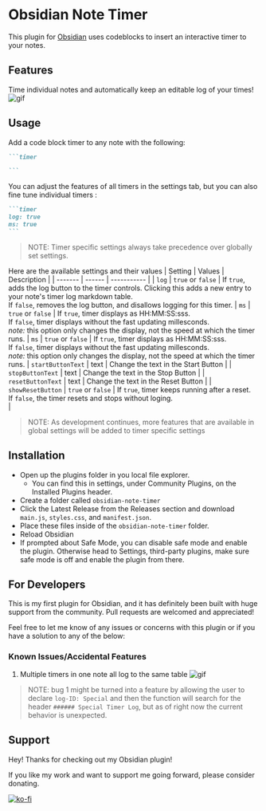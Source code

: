 # Obsidian Note Timer
This plugin for [Obsidian](https://obsidian.md/) uses codeblocks to insert an interactive timer to your notes. 

## Features
Time individual notes and automatically keep an editable log of your times!
![gif](obsidian-timer.gif)


## Usage
Add a code block timer to any note with the following:
````markdown
```timer

```
````
You can adjust the features of all timers in the settings tab, but you can also fine tune individual timers :
````markdown
```timer
log: true
ms: true
```
````
> NOTE: Timer specific settings always take precedence over globally set settings.

Here are the available settings and their values
| Setting | Values | Description |
| ------- | ------ | ----------- |
| `log`   | `true` or `false` | If `true`, adds the log button to the timer controls. Clicking this adds a new entry to your note's timer log markdown table.<br>If `false`, removes the log button, and disallows logging for this timer.
| `ms` | `true` or `false` | If `true`, timer displays as HH:MM:SS:sss.<br>If `false`, timer displays without the fast updating millesconds.<br>*note:* this option only changes the display, not the speed at which the timer runs.
| `ms` | `true` or `false` | If `true`, timer displays as HH:MM:SS:sss.<br>If `false`, timer displays without the fast updating millesconds.<br>*note:* this option only changes the display, not the speed at which the timer runs.
| `startButtonText` | text | Change the text in the Start Button | 
| `stopButtonText` | text | Change the text in the Stop Button | 
| `resetButtonText` | text | Change the text in the Reset Button | 
| `showResetButton` | `true` or `false` | If `true`, timer keeps running after a reset.<br>If `false`, the timer resets and stops without loging.<br> | 
> NOTE: As development continues, more features that are available in global settings will be added to timer specific settings


## Installation
- Open up the plugins folder in you local file explorer.
    - You can find this in settings, under Community Plugins, on the Installed Plugins header.
- Create a folder called `obsidian-note-timer`
- Click the Latest Release from the Releases section and download `main.js`, `styles.css`, and `manifest.json`.
- Place these files inside of the `obsidian-note-timer` folder.
- Reload Obsidian
- If prompted about Safe Mode, you can disable safe mode and enable the plugin. Otherwise head to Settings, third-party plugins, make sure safe mode is off and enable the plugin from there.

## For Developers
This is my first plugin for Obsidian, and it has definitely been built with huge support from the community. Pull requests are welcomed and appreciated!

Feel free to let me know of any issues or concerns with this plugin or if you have a solution to any of the below:
### Known Issues/Accidental Features
1. Multiple timers in one note all log to the same table
    ![gif](obsidian-timer-log-quirk.gif)

> NOTE: bug 1 might be turned into a feature by allowing the user to declare `log-ID: Special` and then the function will search for the header `###### Special Timer Log`, but as of right now the current behavior is unexpected.

## Support
Hey! Thanks for checking out my Obsidian plugin!

If you like my work and want to support me going forward, please consider donating. 

[![ko-fi](https://ko-fi.com/img/githubbutton_sm.svg)](https://ko-fi.com/S6S55K9XD)
